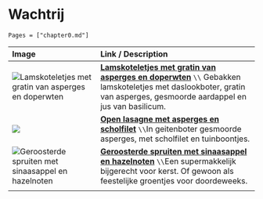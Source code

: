 # Wachtrij

```@contents
Pages = ["chapter0.md"]
```

| Image| Link / Description |
| :--- | :--- |
|![Lamskoteletjes met gratin van asperges en doperwten](https://www.sligro.nl/recepten/2025/03/lamskoteletjes-asperge-gratin-en-doperwten/_jcr_content/image.coreimg.jpeg/1740413192954/sligro-lente-seizoenscampagne-2025-cover-lamsrack-asperges-v2-lr.jpeg)| **[Lamskoteletjes met gratin van asperges en doperwten](https://www.sligro.nl/recepten/2025/03/lamskoteletjes-asperge-gratin-en-doperwten.html?utm_source=folder&utm_medium=qr&utm_campaign=lente-2025)** ``\\`` Gebakken lamskoteletjes met daslookboter, gratin van asperges, gesmoorde aardappel en jus van basilicum. |
|![](https://www.sligro.nl/recepten/2025/03/open-lasagne-met-gesmoorde-asperges/_jcr_content/image.coreimg.jpeg/1740413131541/sligro-lente-seizoenscampagne-2025-magazine-cover-open-lasagne-asperges-lr.jpeg)| **[Open lasagne met asperges en scholfilet](https://www.sligro.nl/recepten/2025/03/open-lasagne-met-gesmoorde-asperges.html?utm_source=folder&utm_medium=qr&utm_campaign=lente-2025)** ``\\``In geitenboter gesmoorde asperges, met scholfilet en tuinboontjes. |
|![Geroosterde spruiten met sinaasappel en hazelnoten](https://www.boodschappen.nl/app/uploads/recipe_images/4by3_header/geroosterde-spruiten-met-sinaasappel-en-hazelnoten.jpg)| **[Geroosterde spruiten met sinaasappel en hazelnoten](https://www.boodschappen.nl/recept/geroosterde-spruiten-met-sinaasappel-en-hazelnoten/)** ``\\``Een supermakkelijk bijgerecht voor kerst. Of gewoon als feestelijke groentjes voor doordeweeks. |
||
